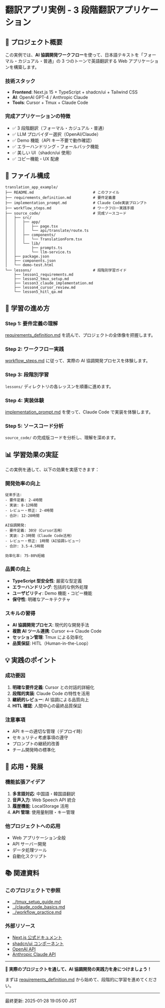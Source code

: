 # 翻訳アプリ実例 - 3 段階翻訳アプリケーション

## 🎯 プロジェクト概要

この実例では、**AI 協調開発ワークフロー**を使って、日本語テキストを「フォーマル・カジュアル・普通」の 3 つのトーンで英語翻訳する Web アプリケーションを構築します。

### 技術スタック

- **Frontend**: Next.js 15 + TypeScript + shadcn/ui + Tailwind CSS
- **AI**: OpenAI GPT-4 / Anthropic Claude
- **Tools**: Cursor + Tmux + Claude Code

### 完成アプリケーションの特徴

- ✅ 3 段階翻訳（フォーマル・カジュアル・普通）
- ✅ LLM プロバイダー選択（OpenAI/Claude）
- ✅ Demo 機能（API キー不要で動作確認）
- ✅ エラーハンドリング・フォールバック機能
- ✅ 美しい UI（shadcn/ui 使用）
- ✅ コピー機能・UX 配慮

## 📁 ファイル構成

```
translation_app_example/
├── README.md                           # このファイル
├── requirements_definition.md          # 要件定義書
├── implementation_prompt.md            # Claude Code実装プロンプト
├── workflow_steps.md                   # ワークフロー実践手順
├── source_code/                        # 完成ソースコード
│   ├── src/
│   │   ├── app/
│   │   │   ├── page.tsx
│   │   │   └── api/translate/route.ts
│   │   ├── components/
│   │   │   └── TranslationForm.tsx
│   │   └── lib/
│   │       ├── prompts.ts
│   │       └── llm-service.ts
│   ├── package.json
│   ├── components.json
│   └── demo-test.html
└── lessons/                            # 段階別学習ガイド
    ├── lesson1_requirements.md
    ├── lesson2_tmux_setup.md
    ├── lesson3_claude_implementation.md
    ├── lesson4_cursor_review.md
    └── lesson5_hitl_qa.md
```

## 🚀 学習の進め方

### Step 1: 要件定義の理解

[requirements_definition.md](requirements_definition.md) を読んで、プロジェクトの全体像を把握します。

### Step 2: ワークフロー実践

[workflow_steps.md](workflow_steps.md) に従って、実際の AI 協調開発プロセスを体験します。

### Step 3: 段階別学習

`lessons/` ディレクトリの各レッスンを順番に進めます。

### Step 4: 実装体験

[implementation_prompt.md](implementation_prompt.md) を使って、Claude Code で実装を体験します。

### Step 5: ソースコード分析

`source_code/` の完成版コードを分析し、理解を深めます。

## 📊 学習効果の実証

この実例を通して、以下の効果を実感できます：

### 開発効率の向上

```
従来手法:
- 要件定義: 2-4時間
- 実装: 8-12時間
- レビュー・修正: 2-4時間
- 合計: 12-20時間

AI協調開発:
- 要件定義: 30分（Cursor活用）
- 実装: 2-3時間（Claude Code活用）
- レビュー・修正: 1時間（AI協調レビュー）
- 合計: 3.5-4.5時間

効率化率: 75-80%短縮
```

### 品質の向上

- **TypeScript 型安全性**: 厳密な型定義
- **エラーハンドリング**: 包括的な例外処理
- **ユーザビリティ**: Demo 機能・コピー機能
- **保守性**: 明確なアーキテクチャ

### スキルの習得

- **AI 協調開発プロセス**: 現代的な開発手法
- **複数 AI ツール連携**: Cursor ⟷ Claude Code
- **セッション管理**: Tmux による効率化
- **品質保証**: HITL（Human-in-the-Loop）

## 💡 実践のポイント

### 成功要因

1. **明確な要件定義**: Cursor との対話的詳細化
2. **段階的実装**: Claude Code の特性を活用
3. **継続的レビュー**: AI 協調による品質向上
4. **HITL 確認**: 人間中心の最終品質保証

### 注意事項

- API キーの適切な管理（デプロイ時）
- セキュリティ考慮事項の遵守
- プロンプトの継続的改善
- チーム開発時の標準化

## 🔄 応用・発展

### 機能拡張アイデア

1. **多言語対応**: 中国語・韓国語翻訳
2. **音声入力**: Web Speech API 統合
3. **履歴機能**: LocalStorage 活用
4. **API 管理**: 使用量制限・キー管理

### 他プロジェクトへの応用

- Web アプリケーション全般
- API サーバー開発
- データ処理ツール
- 自動化スクリプト

## 📚 関連資料

### このプロジェクトで参照

- [../tmux_setup_guide.md](../tmux_setup_guide.md)
- [../claude_code_basics.md](../claude_code_basics.md)
- [../workflow_practice.md](../workflow_practice.md)

### 外部リソース

- [Next.js 公式ドキュメント](https://nextjs.org/docs)
- [shadcn/ui コンポーネント](https://ui.shadcn.com/)
- [OpenAI API](https://platform.openai.com/docs)
- [Anthropic Claude API](https://docs.anthropic.com/)

---

**🎯 実際のプロジェクトを通して、AI 協調開発の実践力を身につけましょう！**

まずは [requirements_definition.md](requirements_definition.md) から始めて、段階的に学習を進めてください。

---

最終更新: 2025-01-28 19:05:00 JST
